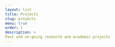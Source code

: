 ```yaml
---
layout: list
title: Projects
slug: projects
menu: true
order: 1
description: >
Past and on-going research and academic projects
---
```

